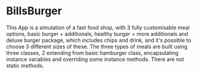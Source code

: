 # BillsBurger

This App is a simulation of a fast food shop, with 3 fully customisable meal options, basic burger + additionals, 
healthy burger + more additionals and deluxe burger package, which includes chips and drink, and it's possible to choose 3 different sizes of these.
The three types of meals are built using three classes, 2 extending from basic hamburger class, encapsulating instance variables and overriding some instance methods.
There are not static methods.
